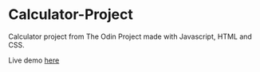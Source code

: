 # Calculator-Project

Calculator project from The Odin Project made with Javascript, HTML and CSS.

Live demo [here](https://stefanpython.github.io/Calculator-Project/)